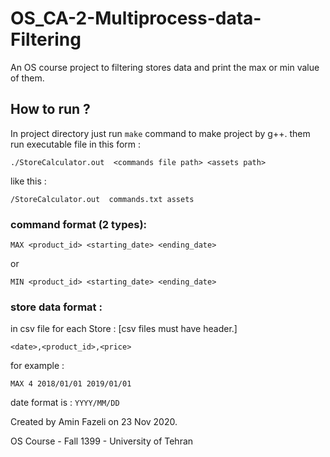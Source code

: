 # OS_CA-2-Multiprocess-data-Filtering
An OS course project to filtering stores data and print the max or min value of them.

## How to run ?
In project directory just run `make` command to make project by g++.
them run executable file in this form :
```
‫‪./StoreCalculator.out‬‬ ‬ <commands file path> <‫‪assets‬‬ path>
```

like this :
```
/StoreCalculator.out‬‬ ‬ commands.txt assets
```

### command format (2 types):
```
‫‪MAX‬‬ <product_id> <starting_date> <ending_date>
```
or
```
‫‪MIN‬‬ <product_id> <starting_date> <ending_date>
```


### store data format :
in csv file for each Store :
[csv files must have header.]
```
<date>,<product_id>,<price>
```
for example :
```
MAX 4 2018/01/01 2019/01/01
```
date format is : ```YYYY/MM/DD‬‬```




Created by Amin Fazeli on 23 Nov 2020.

OS Course - 
Fall 1399 - 
University of Tehran

